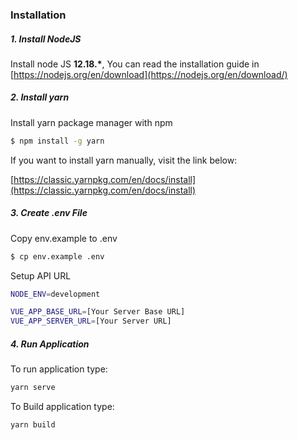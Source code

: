 ### Installation

##### 1. Install NodeJS

Install node JS **12.18.\***, You can read the installation guide in [https://nodejs.org/en/download](https://nodejs.org/en/download/)

##### 2. Install yarn

Install yarn package manager with npm

```bash
$ npm install -g yarn
```

If you want to install yarn manually, visit the link below:

[https://classic.yarnpkg.com/en/docs/install](https://classic.yarnpkg.com/en/docs/install)

##### 3. Create .env File

Copy env.example to .env

```bash
$ cp env.example .env
```

Setup API URL

```bash
NODE_ENV=development

VUE_APP_BASE_URL=[Your Server Base URL]
VUE_APP_SERVER_URL=[Your Server URL]
```

##### 4. Run Application

To run application type:

```bash
yarn serve
```

To Build application type:

```bash
yarn build
```
